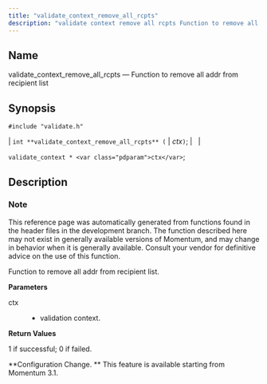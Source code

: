 ```yaml
---
title: "validate_context_remove_all_rcpts"
description: "validate context remove all rcpts Function to remove all addr from recipient list int validate context remove all rcpts ctx validate context ctx This reference page was automatically generated from functions found in the header files in the development branch The function described here may not exist in generally available..."
---
```


<a name="apis.validate_context_remove_all_rcpts"></a> 
## Name

validate_context_remove_all_rcpts — Function to remove all addr from recipient list

## Synopsis

`#include "validate.h"`

| `int **validate_context_remove_all_rcpts** (` | <var class="pdparam">ctx</var>`)`; |   |

`validate_context * <var class="pdparam">ctx</var>`;<a name="idp64487440"></a> 
## Description

### Note

This reference page was automatically generated from functions found in the header files in the development branch. The function described here may not exist in generally available versions of Momentum, and may change in behavior when it is generally available. Consult your vendor for definitive advice on the use of this function.

Function to remove all addr from recipient list.

**<a name="idp64490320"></a> Parameters**

<dl class="variablelist">

<dt>ctx</dt>

<dd>

- validation context.

</dd>

</dl>

**<a name="idp64493040"></a> Return Values**

1 if successful; 0 if failed.

**Configuration Change. ** This feature is available starting from Momentum 3.1.